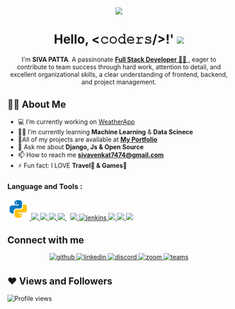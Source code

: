 <!-- <h1 align="center">Hi 👋, I'm <b>SIVA PATTA</b></h1> -->
<div align="center">
<img src="https://user-images.githubusercontent.com/42115530/92640221-9728ca00-f2fa-11ea-8994-c72b26e937de.gif" align="center"/>
</div>
<h1 align="center">Hello, &lt;𝚌𝚘𝚍𝚎𝚛𝚜/&gt;!' <img src="https://raw.githubusercontent.com/MartinHeinz/MartinHeinz/master/wave.gif" width="30px"> </h1>
<p align="center">I'm <b>SIVA PATTA</b>. A passinonate <a href="https://sivavenkat007.github.io/resume/"  target="_blank" rel="noopener noreferrer"><b>Full Stack Developer</b> 👨‍💻 </a>, eager to contribute to team success through hard work, attention to detail, and
excellent organizational skills, a clear understanding of frontend, backend, and project management.</p>


## 🙋‍♂️ About Me

- 💻 I’m currently working on [WeatherApp](https://github.com/rajat2502/StandNote)
- 👨‍💻 I’m currently learning **Machine Learning** & **Data Scinece**
- 📁All of my projects are available at **[My Portfolio](https://github.com/sivavenkat007)**
- 💬 Ask me about **Django, Js & Open Source**
- 📫 How to reach me **sivavenkat7474@gmail.com**
- ⚡ Fun fact: I LOVE **Travel🧳 & Games🎯**

### **Language and Tools :**
<!-- BLOG-POST-LIST:START -->
<!-- BLOG-POST-LIST:END -->

<p align="left">
    <a href="https://www.python.org" target="_blank"> <img src="https://github.com/sivavenkat007/sivavenkat007/blob/master/python.gif"/> </a>
    <a href="https://developer.mozilla.org/en-US/docs/Web/JavaScript" target="_blank"> <img src="https://img.icons8.com/color/48/000000/javascript.png"/> </a> 
    <a href="https://www.w3.org/html/" target="_blank"> <img src="https://img.icons8.com/color/48/000000/html-5.png"/> </a> 
    <a href="https://www.w3schools.com/css/" target="_blank"> <img src="https://img.icons8.com/color/48/000000/css3.png"/> </a> 
    <a style="padding-right:8px;" href="https://www.mysql.com/" target="_blank"> <img src="https://img.icons8.com/fluent/50/000000/mysql-logo.png"/> </a>
    <a href="https://git-scm.com/" target="_blank"> <img src="https://img.icons8.com/color/48/000000/git.png"/> </a> 
    <a href="https://www.jenkins.io" target="_blank"> <img src="https://www.vectorlogo.zone/logos/jenkins/jenkins-icon.svg" alt="jenkins" width="48" height="48"/> </a> 
    <a href="https://www.java.com" target="_blank"> <img src="https://img.icons8.com/color/48/000000/java-coffee-cup-logo.png"/> </a>
    <a href="https://reactjs.org/" target="_blank"> <img src="https://img.icons8.com/color/48/000000/react-native.png"/> </a> 
    <a href="https://www.cprogramming.com/" target="_blank"> <img src="https://img.icons8.com/color/48/000000/c-programming.png"/> </a> 
</p>


## Connect with me  
<div align="center">
    <a href="https://github.com/sivavenkat007" target="_blank">
        <img src=https://img.shields.io/badge/github-%2324292e.svg?&style=for-the-badge&logo=github&logoColor=white alt=github style="margin-bottom: 5px;" />
    </a>
    <a href="https://www.linkedin.com/in/sivavenkat369/" target="_blank">
        <img src=https://img.shields.io/badge/linkedin-%231E77B5.svg?&style=for-the-badge&logo=linkedin&logoColor=white alt=linkedin style="margin-bottom: 5px;" />
    </a>
    <a href="https://discord.gg/HDSKbch" target="_blank">
        <img src=https://img.shields.io/badge/Discord-7289DA?style=for-the-badge&logo=discord&logoColor=white alt=discord style="margin-bottom: 5px;" />
    </a>
    <a href="https://tinyurl.com/sivapatta" target="_blank">
        <img src=https://img.shields.io/badge/Zoom-2D8CFF?style=for-the-badge&logo=zoom&logoColor=white alt=zoom style="margin-bottom: 5px;" />
    </a>
    <a href="https://teams.microsoft.com/l/chat/0/0?users=sivavenkat369@hotmail.com" target="_blank">
        <img src=https://img.shields.io/badge/Microsoft_Teams-6264A7?style=for-the-badge&logo=microsoft-teams&logoColor=white alt=teams style="margin-bottom: 5px;" />
    </a>
</div>

## ❤ Views and Followers
![Profile views](https://gpvc.arturio.dev/sivavenkat007)

